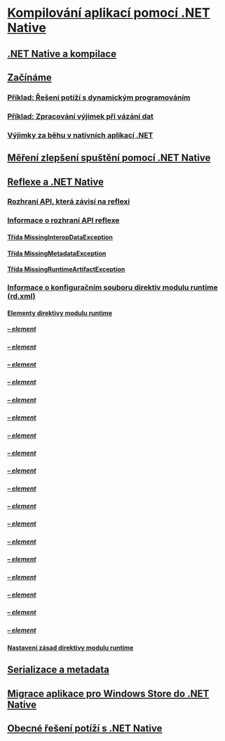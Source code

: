 # [Kompilování aplikací pomocí .NET Native](index.md)
## [.NET Native a kompilace](net-native-and-compilation.md)
## [Začínáme](getting-started-with-net-native.md)
### [Příklad: Řešení potíží s dynamickým programováním](example-troubleshooting-dynamic-programming.md)
### [Příklad: Zpracování výjimek při vázání dat](example-handling-exceptions-when-binding-data.md)
### [Výjimky za běhu v nativních aplikací .NET](runtime-exceptions-in-net-native-apps.md)
## [Měření zlepšení spuštění pomocí .NET Native](measuring-startup-improvement-with-net-native.md)
## [Reflexe a .NET Native](reflection-and-net-native.md)
### [Rozhraní API, která závisí na reflexi](apis-that-rely-on-reflection.md)
### [Informace o rozhraní API reflexe](net-native-reflection-api-reference.md)
#### [Třída MissingInteropDataException](missinginteropdataexception-class-net-native.md)
#### [Třída MissingMetadataException](missingmetadataexception-class-net-native.md)
#### [Třída MissingRuntimeArtifactException](missingruntimeartifactexception-class-net-native.md)
### [Informace o konfiguračním souboru direktiv modulu runtime (rd.xml)](runtime-directives-rd-xml-configuration-file-reference.md)
#### [Elementy direktivy modulu runtime](runtime-directive-elements.md)
##### [<Application> – element](application-element-net-native.md)
##### [<Assembly> – element](assembly-element-net-native.md)
##### [<AttributeImplies> – element](attributeimplies-element-net-native.md)
##### [<Directives> – element](directives-element-net-native.md)
##### [<Event> – element](event-element-net-native.md)
##### [<Field> – element](field-element-net-native.md)
##### [<GenericParameter> – element](genericparameter-element-net-native.md)
##### [<ImpliesType> – element](impliestype-element-net-native.md)
##### [<Library> – element](library-element-net-native.md)
##### [<Method> – element](method-element-net-native.md)
##### [<MethodInstantiation> – element](methodinstantiation-element-net-native.md)
##### [<Namespace> – element](namespace-element-net-native.md)
##### [<Parameter> – element](parameter-element-net-native.md)
##### [<Property> – element](property-element-net-native.md)
##### [<Subtypes> – element](subtypes-element-net-native.md)
##### [<Type> – element](type-element-net-native.md)
##### [<TypeInstantiation> – element](typeinstantiation-element-net-native.md)
##### [<TypeParameter> – element](typeparameter-element-net-native.md)
#### [Nastavení zásad direktivy modulu runtime](runtime-directive-policy-settings.md)
## [Serializace a metadata](serialization-and-metadata.md)
## [Migrace aplikace pro Windows Store do .NET Native](migrating-your-windows-store-app-to-net-native.md)
## [Obecné řešení potíží s .NET Native](net-native-general-troubleshooting.md)
